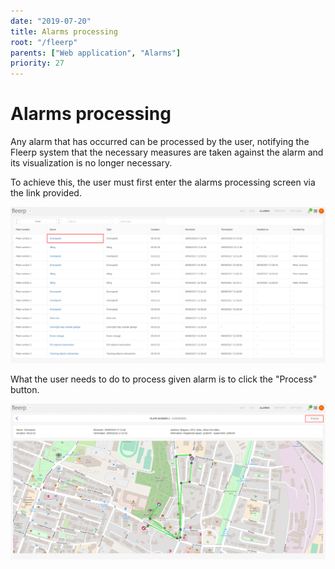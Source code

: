 ```yaml
---
date: "2019-07-20"
title: Alarms processing
root: "/fleerp"
parents: ["Web application", "Alarms"]
priority: 27
---
```


# Alarms processing

Any alarm that has occurred can be processed by the user, notifying the Fleerp system that the necessary measures are taken against the alarm and its visualization is no longer necessary.

To achieve this, the user must first enter the alarms processing screen via the link provided.

![ProcessLink](process-link-en.png)

What the user needs to do to process given alarm is to click the "Process" button.

![ProcessButton](process-button-en.png)
